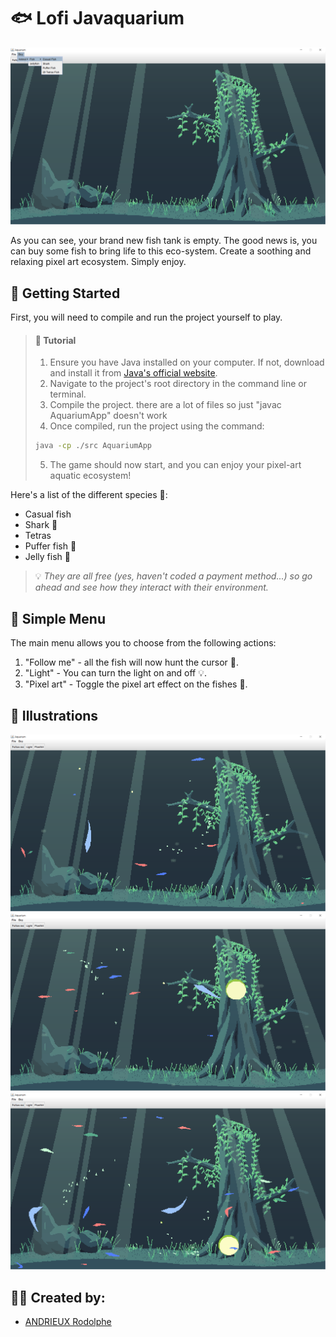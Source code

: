 # 🐟 Lofi Javaquarium

![Empty tank](/assets/image.png)

As you can see, your brand new fish tank is empty. The good news is, you can buy some fish to bring life to this eco-system. Create a soothing and relaxing pixel art ecosystem. Simply enjoy.

## 🚀 Getting Started

First, you will need to compile and run the project yourself to play.

>#### 📜 Tutorial
>
>1. Ensure you have Java installed on your computer. If not, download and install it from [Java's official website](https://www.oracle.com/java/technologies/javase-jdk11-downloads.html).
>2. Navigate to the project's root directory in the command line or terminal.
>3. Compile the project. there are a lot of files so just "javac AquariumApp" doesn't work
>4. Once compiled, run the project using the command:
>```bash
>java -cp ./src AquariumApp
>```
>5. The game should now start, and you can enjoy your pixel-art aquatic ecosystem!

Here's a list of the different species 🐠:

- Casual fish
- Shark 🦈
- Tetras 
- Puffer fish 🐡
- Jelly fish 🌊

> 💡 *They are all free (yes, haven't coded a payment method...) so go ahead and see how they interact with their environment.*

## 📖 Simple Menu

The main menu allows you to choose from the following actions:

1. "Follow me" - all the fish will now hunt the cursor 🎯.
2. "Light" - You can turn the light on and off 💡.
3. "Pixel art" - Toggle the pixel art effect on the fishes 🎨.

## 🎨 Illustrations

![fish_tank1](/assets/image1.png)
![fish_tank2](/assets/image2.png)
![fish_tank3](/assets/image3.png)

## 👨‍💻 Created by:

- [ANDRIEUX Rodolphe](https://github.com/RodolpheANDRIEUX)
